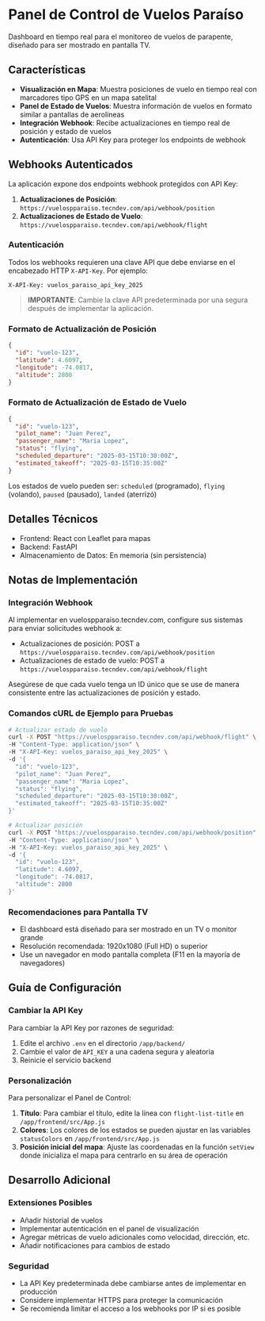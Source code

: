 # Panel de Control de Vuelos Paraíso

Dashboard en tiempo real para el monitoreo de vuelos de parapente, diseñado para ser mostrado en pantalla TV.

## Características

- **Visualización en Mapa**: Muestra posiciones de vuelo en tiempo real con marcadores tipo GPS en un mapa satelital
- **Panel de Estado de Vuelos**: Muestra información de vuelos en formato similar a pantallas de aerolíneas
- **Integración Webhook**: Recibe actualizaciones en tiempo real de posición y estado de vuelos
- **Autenticación**: Usa API Key para proteger los endpoints de webhook

## Webhooks Autenticados

La aplicación expone dos endpoints webhook protegidos con API Key:

1. **Actualizaciones de Posición**: `https://vuelospparaiso.tecndev.com/api/webhook/position`
2. **Actualizaciones de Estado de Vuelo**: `https://vuelospparaiso.tecndev.com/api/webhook/flight`

### Autenticación

Todos los webhooks requieren una clave API que debe enviarse en el encabezado HTTP `X-API-Key`. Por ejemplo:

```
X-API-Key: vuelos_paraiso_api_key_2025
```

> **IMPORTANTE**: Cambie la clave API predeterminada por una segura después de implementar la aplicación.

### Formato de Actualización de Posición

```json
{
  "id": "vuelo-123",
  "latitude": 4.6097,
  "longitude": -74.0817,
  "altitude": 2800
}
```

### Formato de Actualización de Estado de Vuelo

```json
{
  "id": "vuelo-123",
  "pilot_name": "Juan Perez",
  "passenger_name": "Maria Lopez",
  "status": "flying",
  "scheduled_departure": "2025-03-15T10:30:00Z",
  "estimated_takeoff": "2025-03-15T10:35:00Z"
}
```

Los estados de vuelo pueden ser: `scheduled` (programado), `flying` (volando), `paused` (pausado), `landed` (aterrizó)

## Detalles Técnicos

- Frontend: React con Leaflet para mapas
- Backend: FastAPI
- Almacenamiento de Datos: En memoria (sin persistencia)

## Notas de Implementación

### Integración Webhook

Al implementar en vuelospparaiso.tecndev.com, configure sus sistemas para enviar solicitudes webhook a:

- Actualizaciones de posición: POST a `https://vuelospparaiso.tecndev.com/api/webhook/position`
- Actualizaciones de estado de vuelo: POST a `https://vuelospparaiso.tecndev.com/api/webhook/flight`

Asegúrese de que cada vuelo tenga un ID único que se use de manera consistente entre las actualizaciones de posición y estado.

### Comandos cURL de Ejemplo para Pruebas

```bash
# Actualizar estado de vuelo
curl -X POST "https://vuelospparaiso.tecndev.com/api/webhook/flight" \
-H "Content-Type: application/json" \
-H "X-API-Key: vuelos_paraiso_api_key_2025" \
-d '{
  "id": "vuelo-123",
  "pilot_name": "Juan Perez",
  "passenger_name": "Maria Lopez",
  "status": "flying",
  "scheduled_departure": "2025-03-15T10:30:00Z",
  "estimated_takeoff": "2025-03-15T10:35:00Z"
}'

# Actualizar posición
curl -X POST "https://vuelospparaiso.tecndev.com/api/webhook/position" \
-H "Content-Type: application/json" \
-H "X-API-Key: vuelos_paraiso_api_key_2025" \
-d '{
  "id": "vuelo-123",
  "latitude": 4.6097,
  "longitude": -74.0817,
  "altitude": 2800
}'
```

### Recomendaciones para Pantalla TV

- El dashboard está diseñado para ser mostrado en un TV o monitor grande
- Resolución recomendada: 1920x1080 (Full HD) o superior
- Use un navegador en modo pantalla completa (F11 en la mayoría de navegadores)

## Guía de Configuración

### Cambiar la API Key

Para cambiar la API Key por razones de seguridad:

1. Edite el archivo `.env` en el directorio `/app/backend/`
2. Cambie el valor de `API_KEY` a una cadena segura y aleatoria
3. Reinicie el servicio backend

### Personalización

Para personalizar el Panel de Control:

1. **Título**: Para cambiar el título, edite la línea con `flight-list-title` en `/app/frontend/src/App.js`
2. **Colores**: Los colores de los estados se pueden ajustar en las variables `statusColors` en `/app/frontend/src/App.js`
3. **Posición inicial del mapa**: Ajuste las coordenadas en la función `setView` donde inicializa el mapa para centrarlo en su área de operación

## Desarrollo Adicional

### Extensiones Posibles

- Añadir historial de vuelos
- Implementar autenticación en el panel de visualización
- Agregar métricas de vuelo adicionales como velocidad, dirección, etc.
- Añadir notificaciones para cambios de estado

### Seguridad

- La API Key predeterminada debe cambiarse antes de implementar en producción
- Considere implementar HTTPS para proteger la comunicación
- Se recomienda limitar el acceso a los webhooks por IP si es posible
